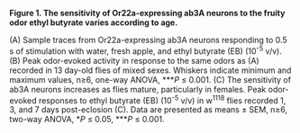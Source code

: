 **Figure 1. The sensitivity of Or22a-expressing ab3A neurons to the fruity odor ethyl butyrate varies according to age.**

(A) Sample traces from Or22a-expressing ab3A neurons responding to 0.5 s of stimulation with water, fresh apple, and ethyl butyrate (EB) (10<sup>-5</sup> v/v).
(B) Peak odor-evoked activity in response to the same odors as (A) recorded in 13 day-old flies of mixed sexes. Whiskers indicate minimum and maximum values, n≥6, one-way ANOVA, \*\*\*_P_ ≤ 0.001.
(C) The sensitivity of ab3A neurons increases as flies mature, particularly in females. Peak odor-evoked responses to ethyl butyrate (EB) (10<sup>-5</sup> v/v) in w<sup>1118</sup> flies recorded 1, 3, and 7 days post-eclosion (C). Data are presented as means ± SEM, n≥6, two-way ANOVA, \*_P_ ≤ 0.05, \*\*\*_P_ ≤ 0.001.

